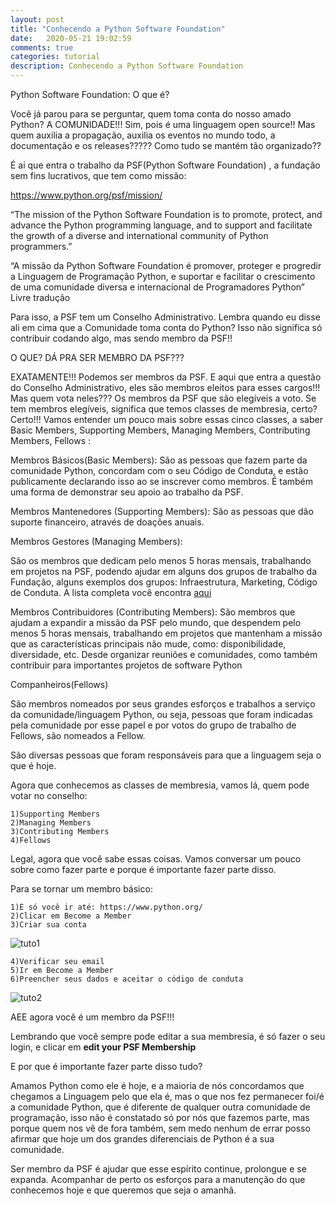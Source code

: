 ```yaml
---
layout: post
title: "Conhecendo a Python Software Foundation"
date:   2020-05-21 19:02:59
comments: true
categories: tutorial
description: Conhecendo a Python Software Foundation
---
```


Python Software Foundation:  O que é?

Você já parou para se perguntar, quem toma conta do nosso amado Python? A COMUNIDADE!!! Sim, pois é uma linguagem open source!! Mas quem auxilia a propagação, auxilia os eventos no mundo todo, a documentação e os releases????? Como tudo se mantém tão organizado??

É ai que entra o trabalho da PSF(Python Software Foundation) , a fundação sem fins lucrativos, que tem como missão:

https://www.python.org/psf/mission/


“The mission of the Python Software Foundation is to promote, protect, and advance the Python programming language, and to support and facilitate the growth of a diverse and international community of Python programmers.”

“A missão da Python Software Foundation é promover, proteger e progredir a Linguagem de Programação Python, e suportar e facilitar o crescimento de uma comunidade diversa e internacional de Programadores Python”
Livre tradução

Para isso, a PSF tem um Conselho Administrativo. Lembra quando eu disse ali em cima que a Comunidade toma conta do Python? Isso não significa só contribuir codando algo, mas sendo membro da PSF!!

O QUE? DÁ PRA SER MEMBRO DA PSF???

EXATAMENTE!!! Podemos ser membros da PSF. E aqui que entra a questão do Conselho Administrativo, eles são membros eleitos para esses cargos!!! Mas quem vota neles??? Os membros da PSF que são elegíveis a voto. Se tem membros elegíveis, significa que temos classes de membresia, certo? Certo!!! Vamos entender um pouco mais sobre essas cinco classes, a saber Basic Members, Supporting Members, Managing Members, Contributing Members, Fellows :

Membros Básicos(Basic Members):
São as pessoas que fazem parte da comunidade Python, concordam com o seu Código de Conduta, e estão publicamente declarando isso ao se inscrever como membros. É também uma forma de demonstrar seu apoio ao trabalho da PSF.


Membros Mantenedores (Supporting Members):
São as pessoas que dão suporte financeiro, através de doações anuais.

Membros Gestores (Managing Members):

São os membros que dedicam pelo menos 5 horas mensais, trabalhando em projetos na PSF, podendo ajudar em alguns dos grupos de trabalho da Fundação, alguns exemplos dos grupos: Infraestrutura, Marketing, Código de Conduta.  A lista completa você encontra [aqui](https://www.python.org/psf/committees/)

Membros Contribuidores (Contributing Members):
São membros que ajudam a expandir a missão da PSF pelo mundo, que despendem pelo menos 5 horas mensais, trabalhando em projetos que mantenham a missão que as características principais não mude, como: disponibilidade, diversidade, etc.  Desde organizar reuniões e comunidades, como também contribuir para importantes projetos de software Python

Companheiros(Fellows)

São membros nomeados por seus grandes esforços e trabalhos a serviço da comunidade/linguagem Python, ou seja, pessoas que foram indicadas pela comunidade por esse papel e por votos do grupo de trabalho de Fellows, são nomeados a Fellow. 

São diversas pessoas que foram responsáveis para que a linguagem seja o que é hoje.

Agora que conhecemos as classes de membresia, vamos lá, quem pode votar no conselho:

    1)Supporting Members
    2)Managing Members
    3)Contributing Members
    4)Fellows

Legal, agora que você sabe essas coisas. Vamos conversar um pouco  sobre como fazer parte e porque é importante fazer parte disso.

Para se tornar um membro básico:

    1)É só você ir até: https://www.python.org/
    2)Clicar em Become a Member
    3)Criar sua conta

![tuto1](criando_continha_2.gif)

    4)Verificar seu email
    5)Ir em Become a Member
    6)Preencher seus dados e aceitar o código de conduta

![tuto2](edicao_membresia.gif)

AEE agora você é um membro da PSF!!!

Lembrando que você sempre pode editar a sua membresia, é só fazer o seu login, e clicar em **edit your PSF Membership**

E por que é importante fazer parte disso tudo?

Amamos Python como ele é hoje, e a maioria de nós concordamos que chegamos a Linguagem pelo que ela é, mas o que nos fez permanecer foi/é a comunidade Python, que é diferente de qualquer outra comunidade de programação, isso não é constatado só por nós que fazemos parte, mas porque quem nos vê de fora também, sem medo nenhum de errar posso afirmar que hoje um dos grandes diferenciais de Python é a sua comunidade.

Ser membro da PSF é ajudar que esse espírito continue, prolongue e se expanda. Acompanhar de perto os esforços para a manutenção do que conhecemos hoje e que queremos que seja o amanhã.
